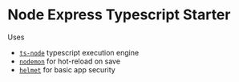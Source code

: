 # Node Express Typescript Starter

Uses

- [`ts-node`](https://github.com/TypeStrong/ts-node) typescript execution engine
- [`nodemon`](https://github.com/remy/nodemon) for hot-reload on save
- [`helmet`](https://github.com/helmetjs/helmet) for basic app security